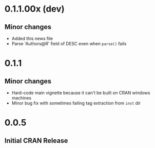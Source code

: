 0.1.1.00x (dev)
===================

## Minor changes

- Added this news file
- Parse 'Authors@R' field of DESC even when `parse()` fails


0.1.1
===================

## Minor changes

- Hard-code main vignette because it can't be built on CRAN windows machines
- Minor bug fix with sometimes failing tag extraction from `inst` dir

0.0.5
===================

## Initial CRAN Release
